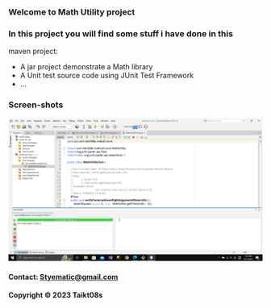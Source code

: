 ### Welcome to Math Utility project
### In this project you will find some stuff i have done in this
maven project:

* A jar project demonstrate a Math library
* A Unit test source code using JUnit Test Framework
* ...

### Screen-shots
![Source-code-with-Junit](https://github.com/Taikt08s/math-util-mvn/blob/main/screenshots/Source%20code%20with%20JUnit.png)


#### Contact: Styematic@gmail.com

#### Copyright &#169; 2023 Taikt08s